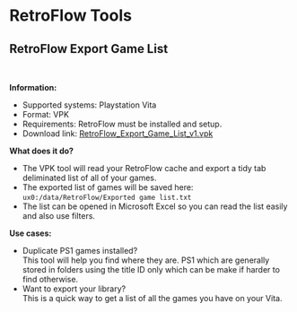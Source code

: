 # RetroFlow Tools


## RetroFlow Export Game List
<br>

**Information:**

* Supported systems: Playstation Vita
* Format: VPK 
* Requirements: RetroFlow must be installed and setup.
* Download link: [RetroFlow_Export_Game_List_v1.vpk](https://github.com/jimbob4000/RetroFlow-Launcher/raw/refs/heads/main/Tools/RetroFlow_Export_Game_List_v1.vpk)


**What does it do?**

* The VPK tool will read your RetroFlow cache and export a tidy tab deliminated list of all of your games.
* The exported list of games will be saved here:
`ux0:/data/RetroFlow/Exported game list.txt`
* The list can be opened in Microsoft Excel so you can read the list easily and also use filters.


**Use cases:**

* Duplicate PS1 games installed? <br>This tool will help you find where they are. PS1 which are generally stored in folders using the title ID only which can be make if harder to find otherwise.
* Want to export your library? <br>This is a quick way to get a list of all the games you have on your Vita.